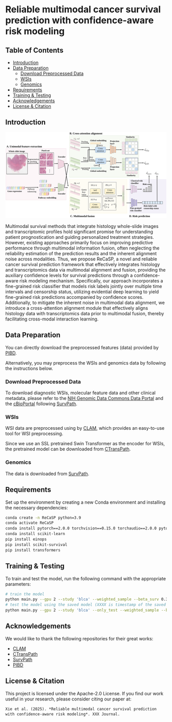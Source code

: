 # Reliable multimodal cancer survival prediction with confidence-aware risk modeling

## Table of Contents
- [Introduction](#introduction)
- [Data Preparation](#data-preparation)
  - [Download Preprocessed Data](#download-preprocessed-data)
  - [WSIs](#wsis)
  - [Genomics](#genomics)
- [Requirements](#requirements)
- [Training & Testing](#training--testing)
- [Acknowledgements](#acknowledgements)
- [License & Citation](#license--citation)

## Introduction
![Framework](./imgs/framework.svg)

Multimodal survival methods that integrate histology whole-slide images and transcriptomic profiles hold significant promise for understanding patient prognostication and guiding personalized treatment strategies. However, existing approaches primarily focus on improving predictive performance through multimodal information fusion, often neglecting the reliability estimation of the  prediction results and the inherent alignment noise across modalities. Thus, we propose ReCaSP, a novel and reliable cancer survival prediction framework that effectively integrates histology and transcriptomics data via multimodal alignment and fusion, providing the auxiliary confidence levels for survival predictions through a confidence-aware risk modeling mechanism. Specifically, our approach incorporates a fine-grained risk classifier that models risk labels jointly over multiple time intervals and censorship status, utilizing evidential deep learning to yield fine-grained risk predictions accompanied by confidence scores. Additionally, to mitigate the inherent noise in multimodal data alignment, we introduce a cross-attention alignment module that effectively aligns histology data with transcriptomics data prior to multimodal fusion, thereby facilitating cross-modal interaction learning. 

## Data Preparation
You can directly download the preprocessed features (data) provided by [PIBD](https://github.com/zylbuaa/PIBD).

Alternatively, you may preprocess the WSIs and genomics data by following the instructions below.

### Download Preprocessed Data
To download diagnostic WSIs, molecular feature data and other clinical metadata, please refer to the [NIH Genomic Data Commons Data Portal](https://portal.gdc.cancer.gov/) and the [cBioPortal](https://www.cbioportal.org/) following [SurvPath](https://github.com/mahmoodlab/SurvPath). 

### WSIs
WSI data are preprocessed using by [CLAM](https://github.com/mahmoodlab/CLAM), which provides an easy-to-use tool for WSI preprocessing. 

Since we use an SSL pretrained Swin Transformer as the encoder for WSIs, the pretrained model can be downloaded from [CTransPath](https://github.com/Xiyue-Wang/TransPath).

### Genomics
The data is downloaded from [SurvPath](https://github.com/mahmoodlab/SurvPath).

## Requirements
Set up the environment by creating a new Conda environment and installing the necessary dependencies:

```bash
conda create -n ReCaSP python=3.9
conda activate ReCaSP
conda install pytorch==2.0.0 torchvision==0.15.0 torchaudio==2.0.0 pytorch-cuda=11.8 -c pytorch -c nvidia
conda install scikit-learn
pip install einops
pip install scikit-survival
pip install transformers
```

## Training & Testing
To train and test the model, run the following command with the appropriate parameters:

```bash
# train the model
python main.py --gpu 2 --study 'blca' --weighted_sample --beta_surv 0.3 --reg_loss_alpha 0.1
# test the model using the saved model (XXXX is timestamp of the saved model)
python main.py --gpu 2 --study 'blca' --only_test --weighted_sample --beta_surv 0.3 --reg_loss_alpha 0.1 --dt 'XXXX'
```

## Acknowledgements
We would like to thank the following repositories for their great works:
- [CLAM](https://github.com/mahmoodlab/CLAM)
- [CTransPath](https://github.com/Xiyue-Wang/TransPath)
- [SurvPath](https://github.com/mahmoodlab/SurvPath)
- [PIBD](https://github.com/zylbuaa/PIBD)

## License & Citation
This project is licensed under the Apache-2.0 License.
If you find our work useful in your research, please consider citing our paper at:

```plaintext
Xie et al. (2025). *Reliable multimodal cancer survival prediction with confidence-aware risk modeling*. XXX Journal.
```